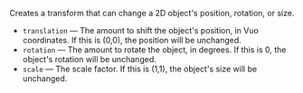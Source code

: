 Creates a transform that can change a 2D object's position, rotation, or size.

   - `translation` — The amount to shift the object's position, in Vuo coordinates. If this is (0,0), the position will be unchanged.
   - `rotation` — The amount to rotate the object, in degrees. If this is 0, the object's rotation will be unchanged.
   - `scale` — The scale factor. If this is (1,1), the object's size will be unchanged.
